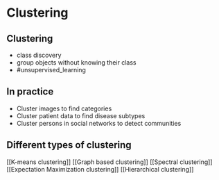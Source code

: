 # Clustering
## Clustering 
- class discovery
- group objects without knowing their class
- #unsupervised_learning 

## In practice
- Cluster images to find categories 
- Cluster patient data to find disease subtypes 
- Cluster persons in social networks to detect communities

## Different types of clustering
[[K-means clustering]]
[[Graph based clustering]]
[[Spectral clustering]]
[[Expectation Maximization clustering]]
[[Hierarchical clustering]]


